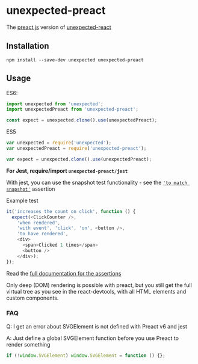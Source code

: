 # unexpected-preact

The [preact.js](http://preactjs.com) version of [unexpected-react](http://bruderstein.github.io/unexpected-react)

## Installation

`npm install --save-dev unexpected unexpected-preact`

## Usage

ES6:
```js
import unexpected from 'unexpected';
import unexpectedPreact from 'unexpected-preact';

const expect = unexpected.clone().use(unexpectedPreact);
```

ES5
```js
var unexpected = require('unexpected');
var unexpectedPreact = require('unexpected-preact');

var expect = unexpected.clone().use(unexpectedPreact);
```

**For Jest, require/import `unexpected-preact/jest`** 

With jest, you can use the snapshot test functionality - see the [`'to match snapshot'`](https://bruderstein.github.io/unexpected-preact/assertions/RenderedPreactElement/to-match-snapshot/) assertion 

Example test
```js
it('increases the count on click', function () {
  expect(<ClickCounter />,
    'when rendered',
    'with event', 'click', 'on', <button />,
    'to have rendered',
    <div>
      <span>Clicked 1 times</span>
      <button />
    </div>);
});
```


Read the [full documentation for the assertions](http://bruderstein.github.io/unexpected-preact/)

Only deep (DOM) rendering is possible with preact, but you still get the full virtual tree as you see in the react-devtools, with all HTML elements and custom components. 


### FAQ

Q: I get an error about SVGElement is not defined with Preact v6 and jest

A: Just define a global SVGElement function before you use Preact to render something

```js
if (!window.SVGElement) window.SVGElement = function () {};
```
